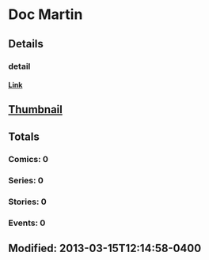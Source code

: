 # Doc  Martin 
## Details
### detail
#### [Link](http://marvel.com/comics/creators/2176/doc_martin?utm_campaign=apiRef&utm_source=225578a89fc76f3d20fbffda5d17a88d)
## [Thumbnail](http://i.annihil.us/u/prod/marvel/i/mg/b/40/image_not_available.jpg)
## Totals
### Comics: 0
### Series: 0
### Stories: 0
### Events: 0
## Modified: 2013-03-15T12:14:58-0400